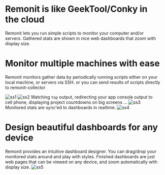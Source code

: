 # Remonit is like GeekTool/Conky in the cloud
Remonit lets you run simple scripts to monitor your computer and/or servers. Gathered stats are shown in nice web dashboards that zoom with display size.


# Monitor multiple machines with ease
Remonit monitors gather data by periodically running scripts either on your local machine, or servers via SSH.
or you can send results of scripts directly to remonit-collector

![ss1](https://github.com/dockerera/remonit/raw/master/screenshots/ss1.png)
![ss2](https://github.com/dockerera/remonit/raw/master/screenshots/ss2.png)
Watching `top` output, redirecting your app console output to cell phone, displaying project countdowns on big screens ...
![ss3](https://github.com/dockerera/remonit/raw/master/screenshots/ss3.png)
Monitored stats are sync'ed to dashboards in realtime.
![ss4](https://github.com/dockerera/remonit/raw/master/screenshots/ss4.png)
# Design beautiful dashboards for any device
Remonit provides an intuitive dashboard designer. You can drag/drop your monitored stats around and play with styles. Finished dashboards are just web pages that can be viewed on any device, and zoom automatically with display size.
![ss5](https://github.com/dockerera/remonit/raw/master/screenshots/ss5.png)
